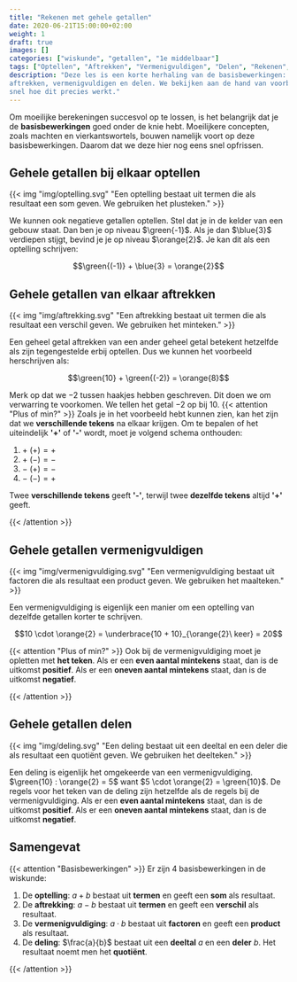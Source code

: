 ```yaml
---
title: "Rekenen met gehele getallen"
date: 2020-06-21T15:00:00+02:00
weight: 1
draft: true
images: []
categories: ["wiskunde", "getallen", "1e middelbaar"]
tags: ["Optellen", "Aftrekken", "Vermenigvuldigen", "Delen", "Rekenen", "Bewerkingen"]
description: "Deze les is een korte herhaling van de basisbewerkingen: optellen,
aftrekken, vermenigvuldigen en delen. We bekijken aan de hand van voorbeelden nog eens
snel hoe dit precies werkt."
---
```

Om moeilijke berekeningen succesvol op te lossen, is het belangrijk dat je de **basisbewerkingen**
goed onder de knie hebt. Moeilijkere concepten, zoals machten en vierkantswortels, bouwen namelijk
voort op deze basisbewerkingen. Daarom dat we deze hier nog eens snel opfrissen.

## Gehele getallen bij elkaar optellen
{{< img "img/optelling.svg" "Een optelling bestaat uit termen die als resultaat een som geven. We gebruiken het plusteken." >}}

We kunnen ook negatieve getallen optellen. Stel dat je in de kelder van een gebouw staat. Dan ben je op niveau $\green{-1}$.
Als je dan $\blue{3}$ verdiepen stijgt, bevind je je op niveau $\orange{2}$. Je kan dit als een optelling schrijven:

$$\green{(-1)} + \blue{3} = \orange{2}$$

## Gehele getallen van elkaar aftrekken
{{< img "img/aftrekking.svg" "Een aftrekking bestaat uit termen die als resultaat een verschil geven. We gebruiken het minteken." >}}

Een geheel getal aftrekken van een ander geheel getal betekent hetzelfde als zijn tegengestelde erbij optellen. Dus we kunnen
het voorbeeld herschrijven als:

$$\green{10} + \green{(-2)} = \orange{8}$$

Merk op dat we $-2$ tussen haakjes hebben geschreven. Dit doen we om verwarring te voorkomen. We tellen het getal $-2$ op bij $10$.
{{< attention "Plus of min?" >}}
Zoals je in het voorbeeld hebt kunnen zien, kan het zijn dat we **verschillende tekens** na elkaar krijgen. Om
te bepalen of het uiteindelijk **'+'** of **'-'** wordt, moet je volgend schema onthouden:

1. $+\ (+) = +$
2. $+\ (-) = -$
3. $-\ (+) = -$
4. $-\ (-) = +$

Twee **verschillende tekens** geeft **'-'**, terwijl twee **dezelfde tekens** altijd **'+'** geeft.

{{< /attention >}}

## Gehele getallen vermenigvuldigen
{{< img "img/vermenigvuldiging.svg" "Een vermenigvuldiging bestaat uit factoren die als resultaat een product geven. We gebruiken het maalteken." >}}

Een vermenigvuldiging is eigenlijk een manier om een optelling van dezelfde getallen korter te schrijven.

$$10 \cdot \orange{2} = \underbrace{10 + 10}_{\orange{2}\ keer} = 20$$

{{< attention "Plus of min?" >}}
Ook bij de vermenigvuldiging moet je opletten met **het teken**. Als er een **even aantal mintekens** staat,
dan is de uitkomst **positief**. Als er een **oneven aantal mintekens** staat, dan is de uitkomst **negatief**.

{{< /attention >}}

## Gehele getallen delen
{{< img "img/deling.svg" "Een deling bestaat uit een deeltal en een deler die als resultaat een quotiënt geven. We gebruiken het deelteken." >}}

Een deling is eigenlijk het omgekeerde van een vermenigvuldiging.
$\green{10} : \orange{2} = 5$ want $5 \cdot \orange{2} = \green{10}$. De regels voor het teken van de deling zijn hetzelfde
als de regels bij de vermenigvuldiging. Als er een **even aantal mintekens** staat,
dan is de uitkomst **positief**. Als er een **oneven aantal mintekens** staat, dan is de uitkomst **negatief**.

## Samengevat
{{< attention "Basisbewerkingen" >}}
Er zijn 4 basisbewerkingen in de wiskunde:

1. De **optelling**: $a + b$ bestaat uit **termen** en geeft een **som** als resultaat.
2. De **aftrekking**: $a - b$ bestaat uit **termen** en geeft een **verschil** als resultaat.
3. De **vermenigvuldiging**: $a \cdot b$ bestaat uit **factoren** en geeft een **product** als resultaat.
4. De **deling**: $\frac{a}{b}$ bestaat uit een **deeltal** $a$ en een **deler** $b$. Het resultaat noemt men 
   het **quotiënt**.

{{< /attention >}}